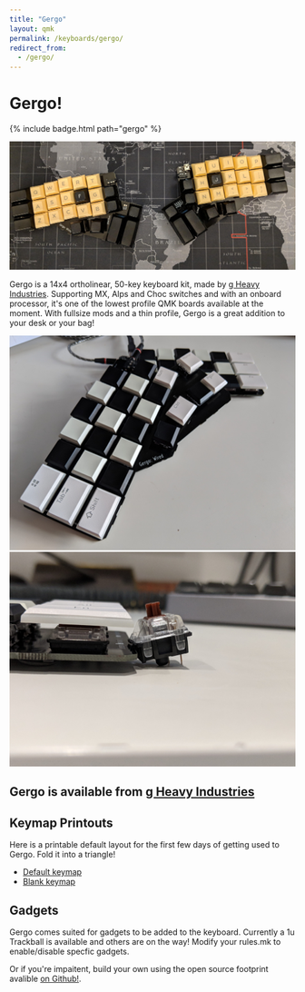 ```yaml
---
title: "Gergo"
layout: qmk
permalink: /keyboards/gergo/
redirect_from: 
  - /gergo/
---
```


# Gergo!

{% include badge.html path="gergo" %}

![Gergo!](/keyboards/gergo/top.jpg)

Gergo is a 14x4 ortholinear, 50-key keyboard kit, made by [g Heavy Industries](http://gboards.ca). Supporting MX, Alps and Choc switches and with an onboard processor, it's one of the lowest profile QMK boards available at the moment. With fullsize mods and a thin profile, Gergo is a great addition to your desk or your bag!


![Gergo!](/keyboards/gergo/chocs.jpg)
![Gergo!](/keyboards/gergo/vert.jpg)

## Gergo is available from [g Heavy Industries](http://gboards.ca/)

## Keymap Printouts
Here is a printable default layout for the first few days of getting used to Gergo. Fold it into a triangle!

* [Default keymap](/keyboards/gergo/keymap.png)
* [Blank keymap](/keyboards/gergo/keymap-blank.png)

## Gadgets
Gergo comes suited for gadgets to be added to the keyboard. Currently a 1u Trackball is available and others
are on the way! Modify your rules.mk to enable/disable specfic gadgets.

Or if you're impaitent, build your own using the open source footprint avalible [on Github!](http://github.com/germ/germ-footprints). 
